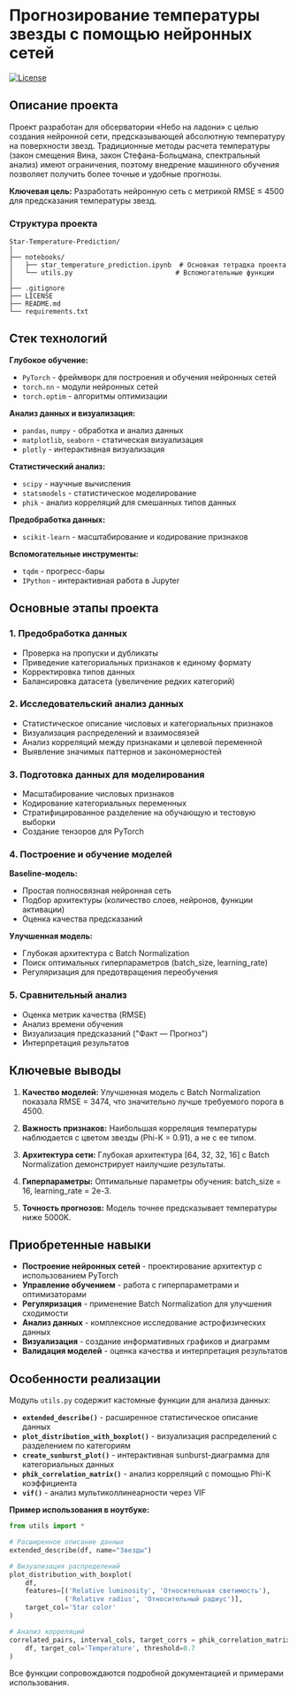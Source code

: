 # Прогнозирование температуры звезды с помощью нейронных сетей

[![License](https://img.shields.io/badge/License-MIT-green)](LICENSE)

## Описание проекта

Проект разработан для обсерватории «Небо на ладони» с целью создания нейронной сети, предсказывающей абсолютную температуру на поверхности звезд. Традиционные методы расчета температуры (закон смещения Вина, закон Стефана-Больцмана, спектральный анализ) имеют ограничения, поэтому внедрение машинного обучения позволяет получить более точные и удобные прогнозы.

**Ключевая цель:** Разработать нейронную сеть с метрикой RMSE ≤ 4500 для предсказания температуры звезд.

### Структура проекта

```
Star-Temperature-Prediction/
│
├── notebooks/
│   ├── star_temperature_prediction.ipynb  # Основная тетрадка проекта
│   └── utils.py                          # Вспомогательные функции
│
├── .gitignore
├── LICENSE
├── README.md
└── requirements.txt
```

## Стек технологий

**Глубокое обучение:**
- `PyTorch` - фреймворк для построения и обучения нейронных сетей
- `torch.nn` - модули нейронных сетей
- `torch.optim` - алгоритмы оптимизации

**Анализ данных и визуализация:**
- `pandas`, `numpy` - обработка и анализ данных
- `matplotlib`, `seaborn` - статическая визуализация
- `plotly` - интерактивная визуализация

**Статистический анализ:**
- `scipy` - научные вычисления
- `statsmodels` - статистическое моделирование
- `phik` - анализ корреляций для смешанных типов данных

**Предобработка данных:**
- `scikit-learn` - масштабирование и кодирование признаков

**Вспомогательные инструменты:**
- `tqdm` - прогресс-бары
- `IPython` - интерактивная работа в Jupyter

## Основные этапы проекта

### 1. Предобработка данных
- Проверка на пропуски и дубликаты
- Приведение категориальных признаков к единому формату
- Корректировка типов данных
- Балансировка датасета (увеличение редких категорий)

### 2. Исследовательский анализ данных
- Статистическое описание числовых и категориальных признаков
- Визуализация распределений и взаимосвязей
- Анализ корреляций между признаками и целевой переменной
- Выявление значимых паттернов и закономерностей

### 3. Подготовка данных для моделирования
- Масштабирование числовых признаков
- Кодирование категориальных переменных
- Стратифицированное разделение на обучающую и тестовую выборки
- Создание тензоров для PyTorch

### 4. Построение и обучение моделей
**Baseline-модель:**
- Простая полносвязная нейронная сеть
- Подбор архитектуры (количество слоев, нейронов, функции активации)
- Оценка качества предсказаний

**Улучшенная модель:**
- Глубокая архитектура с Batch Normalization
- Поиск оптимальных гиперпараметров (batch_size, learning_rate)
- Регуляризация для предотвращения переобучения

### 5. Сравнительный анализ
- Оценка метрик качества (RMSE)
- Анализ времени обучения
- Визуализация предсказаний ("Факт — Прогноз")
- Интерпретация результатов

## Ключевые выводы

1. **Качество моделей:** Улучшенная модель с Batch Normalization показала RMSE = 3474, что значительно лучше требуемого порога в 4500.

2. **Важность признаков:** Наибольшая корреляция температуры наблюдается с цветом звезды (Phi-K = 0.91), а не с ее типом.

3. **Архитектура сети:** Глубокая архитектура [64, 32, 32, 16] с Batch Normalization демонстрирует наилучшие результаты.

4. **Гиперпараметры:** Оптимальные параметры обучения: batch_size = 16, learning_rate = 2e-3.

5. **Точность прогнозов:** Модель точнее предсказывает температуры ниже 5000K.

## Приобретенные навыки

- **Построение нейронных сетей** - проектирование архитектур с использованием PyTorch
- **Управление обучением** - работа с гиперпараметрами и оптимизаторами
- **Регуляризация** - применение Batch Normalization для улучшения сходимости
- **Анализ данных** - комплексное исследование астрофизических данных
- **Визуализация** - создание информативных графиков и диаграмм
- **Валидация моделей** - оценка качества и интерпретация результатов

## Особенности реализации

Модуль `utils.py` содержит кастомные функции для анализа данных:

- **`extended_describe()`** - расширенное статистическое описание данных
- **`plot_distribution_with_boxplot()`** - визуализация распределений с разделением по категориям
- **`create_sunburst_plot()`** - интерактивная sunburst-диаграмма для категориальных данных
- **`phik_correlation_matrix()`** - анализ корреляций с помощью Phi-K коэффициента
- **`vif()`** - анализ мультиколлинеарности через VIF

**Пример использования в ноутбуке:**
```python
from utils import *

# Расширенное описание данных
extended_describe(df, name="Звезды")

# Визуализация распределений
plot_distribution_with_boxplot(
    df, 
    features=[('Relative luminosity', 'Относительная светимость'), 
              ('Relative radius', 'Относительный радиус')],
    target_col='Star color'
)

# Анализ корреляций
correlated_pairs, interval_cols, target_corrs = phik_correlation_matrix(
    df, target_col='Temperature', threshold=0.7
)
```

Все функции сопровождаются подробной документацией и примерами использования.
